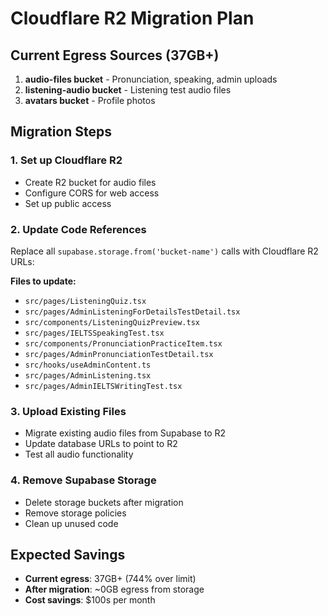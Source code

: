 # Cloudflare R2 Migration Plan

## Current Egress Sources (37GB+)
1. **audio-files bucket** - Pronunciation, speaking, admin uploads
2. **listening-audio bucket** - Listening test audio files  
3. **avatars bucket** - Profile photos

## Migration Steps

### 1. Set up Cloudflare R2
- Create R2 bucket for audio files
- Configure CORS for web access
- Set up public access

### 2. Update Code References
Replace all `supabase.storage.from('bucket-name')` calls with Cloudflare R2 URLs:

**Files to update:**
- `src/pages/ListeningQuiz.tsx`
- `src/pages/AdminListeningForDetailsTestDetail.tsx` 
- `src/components/ListeningQuizPreview.tsx`
- `src/pages/IELTSSpeakingTest.tsx`
- `src/components/PronunciationPracticeItem.tsx`
- `src/pages/AdminPronunciationTestDetail.tsx`
- `src/hooks/useAdminContent.ts`
- `src/pages/AdminListening.tsx`
- `src/pages/AdminIELTSWritingTest.tsx`

### 3. Upload Existing Files
- Migrate existing audio files from Supabase to R2
- Update database URLs to point to R2
- Test all audio functionality

### 4. Remove Supabase Storage
- Delete storage buckets after migration
- Remove storage policies
- Clean up unused code

## Expected Savings
- **Current egress**: 37GB+ (744% over limit)
- **After migration**: ~0GB egress from storage
- **Cost savings**: $100s per month
